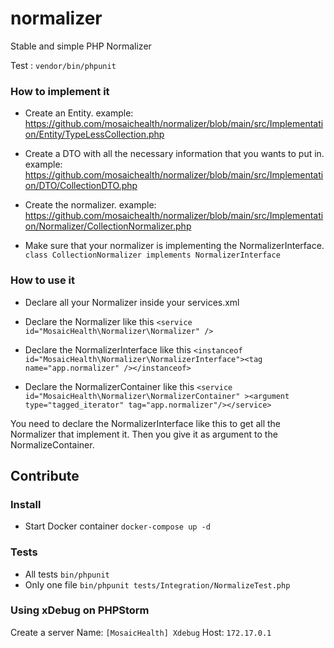 # normalizer
Stable and simple PHP Normalizer


Test : `vendor/bin/phpunit`

### How to implement it

- Create an Entity. example: https://github.com/mosaichealth/normalizer/blob/main/src/Implementation/Entity/TypeLessCollection.php

- Create a DTO with all the necessary information that you wants to put in. example: https://github.com/mosaichealth/normalizer/blob/main/src/Implementation/DTO/CollectionDTO.php

- Create the normalizer. example: https://github.com/mosaichealth/normalizer/blob/main/src/Implementation/Normalizer/CollectionNormalizer.php
- Make sure that your normalizer is implementing the NormalizerInterface. `class CollectionNormalizer implements NormalizerInterface`

### How to use it

- Declare all your Normalizer inside your services.xml
- Declare the Normalizer like this `<service id="MosaicHealth\Normalizer\Normalizer" />`

- Declare the NormalizerInterface like this `<instanceof id="MosaicHealth\Normalizer\NormalizerInterface"><tag name="app.normalizer" /></instanceof>`

- Declare the NormalizerContainer like this `<service id="MosaicHealth\Normalizer\NormalizerContainer" ><argument type="tagged_iterator" tag="app.normalizer"/></service>`

You need to declare the NormalizerInterface like this to get all the Normalizer that implement it. Then you give it as argument to the NormalizeContainer.


## Contribute

### Install

- Start Docker container `docker-compose up -d`

### Tests

- All tests `bin/phpunit`
- Only one file `bin/phpunit tests/Integration/NormalizeTest.php`

### Using xDebug on PHPStorm

Create a server
Name: `[MosaicHealth] Xdebug`
Host: `172.17.0.1`
